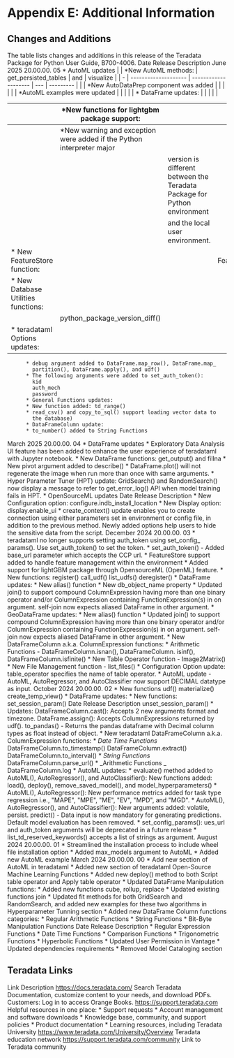 # Appendix E: Additional Information

## Changes and Additions
The table lists changes and additions in this release of the Teradata Package for Python User
Guide, B700-4006.
Date Release Description
June 2025 20.00.00.
      05
          * AutoML updates
|  | *New AutoML methods: | get_persisted_tables | and | visualize |
| - | -------------------- | -------------------- | --- | --------- |
|  | *New AutoDataPrep component was added |  |  |  |
|  | *AutoML examples were updated |  |  |  |
| * DataFrame updates: |  |  |  |  |

|  | *New functions for lightgbm package support: |  |  |  | deploy() | and | load() |  |
| - | -------------------------------------------- | - | - | - | -------- | --- | ------ | - |
|  | *New warning and exception were added if the Python interpreter major |  |  |  |  |  |  |  |
|  |  | version is different between the Teradata Package for Python environment |  |  |  |  |  |  |
|  |  | and the local user environment. |  |  |  |  |  |  |
| * New FeatureStore function: |  |  | FeatureStore.delete() |  |  |  |  |  |
| * New Database Utilities functions: |  |  |  | db_python_version_diff() |  |  | and | db_ |
|  | python_package_version_diff() |  |  |  |  |  |  |  |
| * teradataml Options updates: |  |  |  |  |  |  |  |  |

          * debug argument added to DataFrame.map_row(), DataFrame.map_
            partition(), DataFrame.apply(), and udf()
          * The following arguments were added to set_auth_token():
            kid
            auth_mech
            password
          * General Functions updates:
          * New function added: td_range()
          * read_csv() and copy_to_sql() support loading vector data to
            the database)
          * DataFrameColumn update:
          * to_number() added to String Functions
March
2025
      20.00.00.
      04
          * DataFrame updates
          * Exploratory Data Analysis UI feature has been added to enhance the user
            experience of teradataml with Jupyter notebook.
          * New DataFrame functions: get_output() and fillna
          * New pivot argument added to describe()
          * DataFrame.plot() will not regenerate the image when run more than once
            with same arguments.
          * Hyper Parameter Tuner (HPT) update: GridSearch() and RandomSearch()
          now display a message to refer to get_error_log() API when model training
          fails in HPT.
          * OpenSourceML updates
Date Release Description
          * New Configuration option: configure.indb_install_location
          * New Display option: display.enable_ui
          * create_context() update enables you to create connection using either
            parameters set in environment or config file, in addition to the previous
            method. Newly added options help users to hide the sensitive data from
            the script.
December
2024
      20.00.00.
      03
          * teradataml no longer supports setting auth_token using set_config_
          params(). Use set_auth_token() to set the token.
          * set_auth_token() - Added base_url parameter which accepts the CCP url.
          * FeatureStore support added to handle feature management within
          the environment
          * Added support for lightGBM package through OpensourceML
          (OpenML) feature.
          * New functions:
          register()
          call_udf()
          list_udfs()
          deregister()
          * DataFrame updates:
          * New alias() function
          * New db_object_name property
          * Updated join() to support compound ColumnExpression having
            more than one binary operator and/or ColumnExpression containing
            FunctionExpression(s) in on argument. self-join now expects aliased
            DataFrame in other argument.
          * GeoDataFrame updates:
          * New alias() function
          * Updated join() to support compound ColumnExpression having
            more than one binary operator and/or ColumnExpression containing
            FunctionExpression(s) in on argument. self-join now expects aliased
            DataFrame in other argument.
          * New DataFrameColumn a.k.a. ColumnExpression functions:
          * Arithmetic Functions - DataFrameColumn.isnan(), DataFrameColumn.
            isinf(), DataFrameColumn.isfinite()
          * New Table Operator function - Image2Matrix()
          * New File Management function - list_files()
          * Configuration Option update: table_operator specifies the name of
          table operator.
          * AutoML update - AutoML, AutoRegressor, and AutoClassifier now support
          DECIMAL datatype as input.
October
2024
      20.00.00.
      02
          * New functions
          udf()
          materialize()
          create_temp_view()
          * DataFrame updates:
          * New functions:
            set_session_param()
Date Release Description
            unset_session_param()
          * Updates:
            DataFrameColumn.cast(): Accepts 2 new arguments format
            and timezone.
            DataFrame.assign(): Accepts ColumnExpressions returned by udf().
            to_pandas() - Returns the pandas dataframe with Decimal column types as
            float instead of object.
          * New teradataml DataFrameColumn a.k.a. ColumnExpression functions:
          * _Date Time Functions_
            DataFrameColumn.to_timestamp()
            DataFrameColumn.extract()
            DataFrameColumn.to_interval()
          * _String Functions_
            DataFrameColumn.parse_url()
          * _Arithmetic Functions _
            DataFrameColumn.log
          * AutoML updates:
          * evaluate() method added to AutoML(), AutoRegressor(), and
            AutoClassifier():
            New functions added: load(), deploy(), remove_saved_model(), and
            model_hyperparameters()
          * AutoML(), AutoRegressor(): New performance metrics added for task
            type regression i.e., "MAPE", "MPE", "ME", "EV", "MPD", and "MGD".
          * AutoML(), AutoRegressor(), and AutoClassifier():
            New arguments added: volatile, persist.
            predict() - Data input is now mandatory for generating predictions. Default
            model evaluation has been removed.
          * set_config_params(): ues_url and auth_token arguments will be
          deprecated in a future release
          * list_td_reserved_keywords() accepts a list of strings as argument.
August
2024
      20.00.00.
      01
          * Streamlined the installation process to include wheel file installation option
          * Added max_models argument to AutoML
          * Added new AutoML example
March
2024
      20.00.00.
      00
          * Add new section of AutoML in teradataml
          * Added new section of teradataml Open-Source Machine Learning Functions
          * Added new deploy() method to both Script table operator and Apply
          table operator
          * Updated DataFrame Manipulation functions:
          * Added new functions cube, rollup, replace
          * Updated existing functions join
          * Updated fit methods for both GridSearch and RandomSearch, and added
          new examples for these two algorithms in Hyperparameter Tunning section
          * Added new DataFrame Column functions categories:
          * Regular Arithmetic Functions
          * String Functions
          * Bit-Byte Manipulation Functions
Date Release Description
          * Regular Expression Functions
          * Date Time Functions
          * Comparison Functions
          * Trigonometric Functions
          * Hyperbolic Functions
          * Updated User Permission in Vantage
          * Updated dependencies requirements
          * Removed Model Cataloging section
## Teradata Links
Link Description
https://docs.teradata.com/ Search Teradata Documentation, customize content to your needs, and
                download PDFs.
                Customers: Log in to access Orange Books.
https://support.teradata.com Helpful resources in one place:
                * Support requests
                * Account management and software downloads
                * Knowledge base, community, and support policies
                * Product documentation
                * Learning resources, including Teradata University
https://www.teradata.com/University/Overview Teradata education network
https://support.teradata.com/community Link to Teradata community